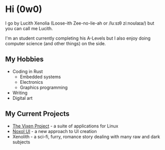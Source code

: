 # Hi (0w0)
I go by Lucith Xenolia (Loose-ith Zee-no-lie-ah or /luːsɪθ ziːnoʊlaɪa/) but you can call me Lucith.

I'm an student currently completing his A-Levels but I also enjoy doing computer science (and other things) on the side.

## My Hobbies
- Coding in Rust
    - Embedded systems
    - Electronics
    - Graphics programming
- Writing
- Digital art

## My Current Projects
- [The Vixen Project](https://github.com/Lucith-Xenolia/the_vixen_project) - a suite of applications for Linux
- [Noxol UI](https://github.com/Lucith-Xenolia/noxol_ui) - a new approach to UI creation
- Xenolith - a sci-fi, furry, romance story dealing with many raw and dark subjects
